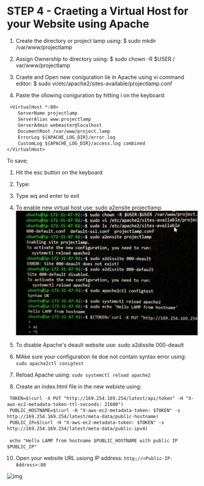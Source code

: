 # STEP 4 - Craeting a Virtual Host for your Website using Apache
1. Create the directory or project lamp using:
    $ sudo mkdir /var/www/projectlamp

2. Assign Ownership to directory using:
    $ sudo chown -R $USER / var/www/projectlamp

3. Craete and Open new coniguration ile in Apache using vi command editor:
    $ sudo vi/etc/apache2/sites-available/projectlamp.conf

4. Paste the ollowing coniguration by hitting i on the keyboard:
```
 <VirtualHost *:80>
    ServerName projectlamp
    ServerAlias www.projectlamp
    ServerAdmin webmaster@localhost
    DocumentRoot /var/www/project.lamp
    ErrorLog ${APACHE_LOG_DIR}/error.log
    CustomLog ${APACHE_LOG_DIR}/access.log combined
</VirtualHost> 
```

To save;
1. Hit the esc button on the keyboard
2. Type:
3. Type wq and enter to exit

5. To enable new virtual host use:
    sudo a2ensite projectlamp
![img](images/mkdir.jpeg)

6. To disable Apache's deault website use:
    sudo a2dissite 000-deault

7. MAke sure your configuration ile doe not contain syntax error using:
```sudo apache2ctl conigtest```

8. Reload Apache using:
```sudo systemctl reload apache2```

9. Create an index.html file in the new webiste using:
``` 
 TOKEN=$(curl -X PUT "http://169.254.169.254/latest/api/token" -H "X-aws-ec2-metadata-token-ttl-seconds: 21600")
 PUBLIC_HOSTNAME=$(curl -H "X-aws-ec2-metadata-token: $TOKEN" -s http://169.254.169.254/latest/meta-data/public-hostname)
 PUBLIC_IP=$(curl -H "X-aws-ec2-metadata-token: $TOKEN" -s http://169.254.169.254/latest/meta-data/public-ipv4) 

 echo "Hello LAMP from hostname $PUBLIC_HOSTNAME with public IP $PUBLIC_IP" 
 ```

10. Open your website URL usiong IP address:
```http;//<Public-IP-Address>:80 ```

![img](images/final_website.png)

